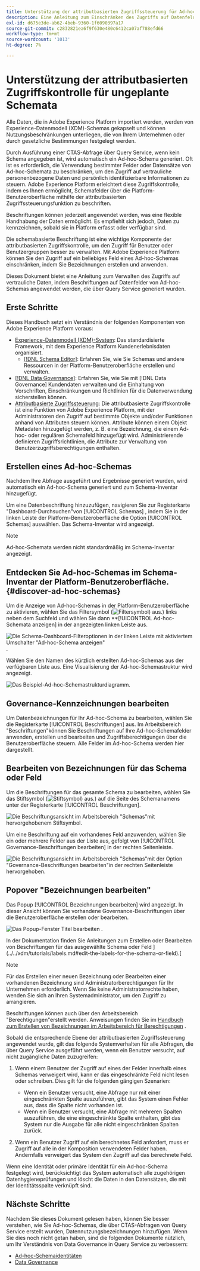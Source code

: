 ```yaml
---
title: Unterstützung der attributbasierten Zugriffssteuerung für Ad-hoc-Schemas
description: Eine Anleitung zum Einschränken des Zugriffs auf Datenfelder in Ad-hoc-Schemata, die über Adobe Experience Platform Query Service generiert wurden.
exl-id: d675e3de-ab62-4beb-9360-1f6090397a17
source-git-commit: c2832821ea6f9f630e480c6412ca07af788efd66
workflow-type: tm+mt
source-wordcount: '1013'
ht-degree: 7%

---
```


# Unterstützung der attributbasierten Zugriffskontrolle für ungeplante Schemata

Alle Daten, die in Adobe Experience Platform importiert werden, werden von Experience-Datenmodell (XDM)-Schemas gekapselt und können Nutzungsbeschränkungen unterliegen, die von Ihrem Unternehmen oder durch gesetzliche Bestimmungen festgelegt werden.

Durch Ausführung einer CTAS-Abfrage über Query Service, wenn kein Schema angegeben ist, wird automatisch ein Ad-hoc-Schema generiert. Oft ist es erforderlich, die Verwendung bestimmter Felder oder Datensätze von Ad-hoc-Schemata zu beschränken, um den Zugriff auf vertrauliche personenbezogene Daten und persönlich identifizierbare Informationen zu steuern. Adobe Experience Platform erleichtert diese Zugriffskontrolle, indem es Ihnen ermöglicht, Schemafelder über die Platform-Benutzeroberfläche mithilfe der attributbasierten Zugriffssteuerungsfunktion zu beschriften.

Beschriftungen können jederzeit angewendet werden, was eine flexible Handhabung der Daten ermöglicht. Es empfiehlt sich jedoch, Daten zu kennzeichnen, sobald sie in Platform erfasst oder verfügbar sind.

Die schemabasierte Beschriftung ist eine wichtige Komponente der attributbasierten Zugriffskontrolle, um den Zugriff für Benutzer oder Benutzergruppen besser zu verwalten. Mit Adobe Experience Platform können Sie den Zugriff auf ein beliebiges Feld eines Ad-hoc-Schemas einschränken, indem Sie Bezeichnungen erstellen und anwenden.

Dieses Dokument bietet eine Anleitung zum Verwalten des Zugriffs auf vertrauliche Daten, indem Beschriftungen auf Datenfelder von Ad-hoc-Schemas angewendet werden, die über Query Service generiert wurden.

## Erste Schritte

Dieses Handbuch setzt ein Verständnis der folgenden Komponenten von Adobe Experience Platform voraus:

* [Experience-Datenmodell (XDM)-System](../../xdm/home.md): Das standardisierte Framework, mit dem Experience Platform Kundenerlebnisdaten organisiert.
   * [[!DNL Schema Editor]](../../xdm/ui/overview.md): Erfahren Sie, wie Sie Schemas und andere Ressourcen in der Platform-Benutzeroberfläche erstellen und verwalten.
* [[!DNL Data Governance]](../../data-governance/home.md): Erfahren Sie, wie Sie mit [!DNL Data Governance] Kundendaten verwalten und die Einhaltung von Vorschriften, Einschränkungen und Richtlinien für die Datenverwendung sicherstellen können.
* [Attributbasierte Zugriffssteuerung](../../access-control/abac/overview.md): Die attributbasierte Zugriffskontrolle ist eine Funktion von Adobe Experience Platform, mit der Administratoren den Zugriff auf bestimmte Objekte und/oder Funktionen anhand von Attributen steuern können. Attribute können einem Objekt Metadaten hinzugefügt werden, z. B. eine Bezeichnung, die einem Ad-hoc- oder regulären Schemafeld hinzugefügt wird. Administrierende definieren Zugriffsrichtlinien, die Attribute zur Verwaltung von Benutzerzugriffsberechtigungen enthalten.

## Erstellen eines Ad-hoc-Schemas

Nachdem Ihre Abfrage ausgeführt und Ergebnisse generiert wurden, wird automatisch ein Ad-hoc-Schema generiert und zum Schema-Inventar hinzugefügt.

Um eine Datenbeschriftung hinzuzufügen, navigieren Sie zur Registerkarte &quot;Dashboard-Durchsuchen&quot;von [!UICONTROL Schemas] , indem Sie in der linken Leiste der Platform-Benutzeroberfläche die Option [!UICONTROL Schemas] auswählen. Das Schema-Inventar wird angezeigt.

>[!NOTE]
>
>Ad-hoc-Schemata werden nicht standardmäßig im Schema-Inventar angezeigt.

## Entdecken Sie Ad-hoc-Schemas im Schema-Inventar der Platform-Benutzeroberfläche. {#discover-ad-hoc-schemas}

Um die Anzeige von Ad-hoc-Schemas in der Platform-Benutzeroberfläche zu aktivieren, wählen Sie das Filtersymbol (![Filtersymbol) aus.](/help/images/icons/filter.png)) links neben dem Suchfeld und wählen Sie dann **[!UICONTROL Ad-hoc-Schemata anzeigen] in der angezeigten linken Leiste aus.

![Die Schema-Dashboard-Filteroptionen in der linken Leiste mit aktiviertem Umschalter &quot;Ad-hoc-Schema anzeigen&quot;](../images/data-governance/adhoc-schema-toggle.png).

Wählen Sie den Namen des kürzlich erstellten Ad-hoc-Schemas aus der verfügbaren Liste aus. Eine Visualisierung der Ad-hoc-Schemastruktur wird angezeigt.

![Das Beispiel-Ad-hoc-Schemastrukturdiagramm.](../images/data-governance/adhoc-schema-structure-diagram.png)

## Governance-Kennzeichnungen bearbeiten

Um Datenbezeichnungen für Ihr Ad-hoc-Schema zu bearbeiten, wählen Sie die Registerkarte [!UICONTROL Beschriftungen] aus. Im Arbeitsbereich &quot;Beschriftungen&quot;können Sie Beschriftungen auf Ihre Ad-hoc-Schemafelder anwenden, erstellen und bearbeiten und Zugriffsberechtigungen über die Benutzeroberfläche steuern. Alle Felder im Ad-hoc-Schema werden hier dargestellt.

## Bearbeiten von Bezeichnungen für das Schema oder Feld

Um die Beschriftungen für das gesamte Schema zu bearbeiten, wählen Sie das Stiftsymbol (![Stiftsymbol) aus.](/help/images/icons/edit.png)) auf die Seite des Schemanamens unter der Registerkarte [!UICONTROL Beschriftungen].

![Die Beschriftungsansicht im Arbeitsbereich &quot;Schemas&quot;mit hervorgehobenem Stiftsymbol.](../images/data-governance/edit-entire-schema-labels.png)

Um eine Beschriftung auf ein vorhandenes Feld anzuwenden, wählen Sie ein oder mehrere Felder aus der Liste aus, gefolgt von [!UICONTROL Governance-Beschriftungen bearbeiten] in der rechten Seitenleiste.

![Die Beschriftungsansicht im Arbeitsbereich &quot;Schemas&quot;mit der Option &quot;Governance-Beschriftungen bearbeiten&quot;in der rechten Seitenleiste hervorgehoben.](../images/data-governance/edit-governance-labels.png)

## Popover &quot;Bezeichnungen bearbeiten&quot;

Das Popup [!UICONTROL Bezeichnungen bearbeiten] wird angezeigt. In dieser Ansicht können Sie vorhandene Governance-Beschriftungen über die Benutzeroberfläche erstellen oder bearbeiten.

![Das Popup-Fenster Titel bearbeiten .](../images/data-governance/edit-labels-popover.png)

In der Dokumentation finden Sie Anleitungen zum Erstellen oder Bearbeiten von Beschriftungen für das ausgewählte Schema oder Feld ](../../xdm/tutorials/labels.md#edit-the-labels-for-the-schema-or-field).[

>[!NOTE]
>
>Für das Erstellen einer neuen Bezeichnung oder Bearbeiten einer vorhandenen Bezeichnung sind Administratorberechtigungen für Ihr Unternehmen erforderlich. Wenn Sie keine Administratorrechte haben, wenden Sie sich an Ihren Systemadministrator, um den Zugriff zu arrangieren.

Beschriftungen können auch über den Arbeitsbereich &quot;Berechtigungen&quot;erstellt werden. Anweisungen finden Sie im [Handbuch zum Erstellen von Bezeichnungen im Arbeitsbereich für Berechtigungen](../../access-control/abac/ui/labels.md) .

Sobald die entsprechende Ebene der attributbasierten Zugriffssteuerung angewendet wurde, gilt das folgende Systemverhalten für alle Abfragen, die über Query Service ausgeführt werden, wenn ein Benutzer versucht, auf nicht zugängliche Daten zuzugreifen:

1. Wenn einem Benutzer der Zugriff auf eines der Felder innerhalb eines Schemas verweigert wird, kann er das eingeschränkte Feld nicht lesen oder schreiben. Dies gilt für die folgenden gängigen Szenarien:

   * Wenn ein Benutzer versucht, eine Abfrage nur mit einer eingeschränkten Spalte auszuführen, gibt das System einen Fehler aus, dass die Spalte nicht vorhanden ist.
   * Wenn ein Benutzer versucht, eine Abfrage mit mehreren Spalten auszuführen, die eine eingeschränkte Spalte enthalten, gibt das System nur die Ausgabe für alle nicht eingeschränkten Spalten zurück.

1. Wenn ein Benutzer Zugriff auf ein berechnetes Feld anfordert, muss er Zugriff auf alle in der Komposition verwendeten Felder haben. Andernfalls verweigert das System den Zugriff auf das berechnete Feld.

Wenn eine Identität oder primäre Identität für ein Ad-hoc-Schema festgelegt wird, berücksichtigt das System automatisch alle zugehörigen Datenhygieneprüfungen und löscht die Daten in den Datensätzen, die mit der Identitätsspalte verknüpft sind.

## Nächste Schritte

Nachdem Sie dieses Dokument gelesen haben, können Sie besser verstehen, wie Sie Ad-hoc-Schemas, die über CTAS-Abfragen von Query Service erstellt wurden, Datennutzungsbezeichnungen hinzufügen. Wenn Sie dies noch nicht getan haben, sind die folgenden Dokumente nützlich, um Ihr Verständnis von Data Governance in Query Service zu verbessern:

* [Ad-hoc-Schemaidentitäten](./ad-hoc-schema-identities.md)
* [Data Governance](../../data-governance/home.md)
